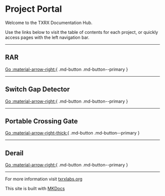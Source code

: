 # Project Portal

Welcome to the TXRX Documentation Hub.

Use the links below to visit the table of contents for each project, or quickly access pages with the left navigation bar.

---

## **RAR**

[Go :material-arrow-right:](rar/rar_toc.md){ .md-button .md-button--primary } 

---

## **Switch Gap Detector**

[Go :material-arrow-right:](switchgap/switchgap_toc.md){ .md-button .md-button--primary } 

---

## **Portable Crossing Gate**

[Go :material-arrow-right-thick:](crossing/crossing_toc.md){ .md-button .md-button--primary } 

---

## **Derail**

[Go :material-arrow-right:](derail/derail_toc.md){ .md-button .md-button--primary }

---

For more information visit [txrxlabs.org](https://www.txrxlabs.org)

This site is built with [MKDocs](http://mkdocs.org)
